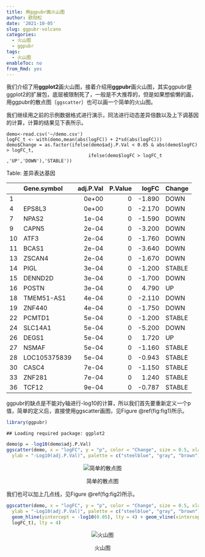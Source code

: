 ```yaml
---
title: 用ggpubr画火山图
author: 欧阳松
date: '2021-10-05'
slug: ggpubr-volcano
categories:
  - 火山图
  - ggpubr
tags:
  - 火山图
enableToc: no
from_Rmd: yes
---
```


我们介绍了用**ggplot2**画火山图，接着介绍用**ggpubr**画火山图，其实ggpubr是ggplot2的扩展包，底层被限制死了，一般是不大推荐的，但是如果想偷懒的画，用ggpubr的散点图（`ggscatter`）也可以画一个简单的火山图。

我们继续用之前的示例数据格式进行演示，同法进行动态差异倍数以及上下调基因的计算，计算的结果见下表所示。

    demo<-read.csv('~/demo.csv')
    logFC_t <- with(demo,mean(abs(logFC)) + 2*sd(abs(logFC))) 
    demo$Change = as.factor(ifelse(demo$adj.P.Val < 0.05 & abs(demo$logFC) > logFC_t,
                                  ifelse(demo$logFC > logFC_t ,'UP','DOWN'),'STABLE'))


Table: 差异表达基因

|   |Gene.symbol  | adj.P.Val| P.Value|  logFC|Change |
|:--|:------------|---------:|-------:|------:|:------|
|1  |             |     0e+00|       0| -1.890|DOWN   |
|4  |EPS8L3       |     0e+00|       0| -2.170|DOWN   |
|7  |NPAS2        |     1e-04|       0| -1.590|DOWN   |
|9  |CAPN5        |     2e-04|       0| -3.200|DOWN   |
|10 |ATF3         |     2e-04|       0| -1.760|DOWN   |
|11 |BCAS1        |     2e-04|       0| -3.640|DOWN   |
|13 |ZSCAN4       |     2e-04|       0| -1.670|DOWN   |
|14 |PIGL         |     3e-04|       0| -1.200|STABLE |
|15 |DENND2D      |     3e-04|       0| -1.700|DOWN   |
|16 |POSTN        |     3e-04|       0|  4.790|UP     |
|18 |TMEM51-AS1   |     4e-04|       0| -2.110|DOWN   |
|19 |ZNF440       |     4e-04|       0| -1.750|DOWN   |
|22 |PCMTD1       |     5e-04|       0| -1.200|STABLE |
|24 |SLC14A1      |     5e-04|       0| -5.200|DOWN   |
|26 |DEGS1        |     5e-04|       0|  1.720|UP     |
|27 |NSMAF        |     5e-04|       0| -1.160|STABLE |
|28 |LOC105375839 |     5e-04|       0| -0.943|STABLE |
|30 |CASC4        |     7e-04|       0| -1.150|STABLE |
|33 |ZNF281       |     7e-04|       0|  1.240|STABLE |
|36 |TCF12        |     9e-04|       0| -0.787|STABLE |

ggpubr的缺点是不能对y轴进行-log10的计算，所以我们首先要重新定义一个p值，简单的定义后，直接使用ggscatter画图，见Figure \@ref(fig:fig1)所示。


```r
library(ggpubr)
```

```
## Loading required package: ggplot2
```

```r
demo$p = -log10(demo$adj.P.Val)
ggscatter(demo, x = "logFC", y = "p", color = "Change", size = 0.5, xlab = "Log2(Fold change)",
  ylab = "-Log10(adj.P.Val)", palette = c("steelblue", "gray", "brown"), ggtheme = theme_bw())
```

<div class="figure" style="text-align: center">
<img src="/figures/course/2021-10-05-ggpubr-volcano/ggpubr-volcano/fig1-1.png" alt="简单的散点图"  />
<p class="caption">简单的散点图</p>
</div>

我们也可以加上几点线，见Figure \@ref(fig:fig2)所示。


```r
ggscatter(demo, x = "logFC", y = "p", color = "Change", size = 0.5, xlab = "Log2(Fold change)",
  ylab = "-Log10(adj.P.Val)", palette = c("steelblue", "gray", "brown"), ggtheme = theme_bw()) +
  geom_hline(yintercept = -log10(0.05), lty = 4) + geom_vline(xintercept = c(-logFC_t,
  logFC_t), lty = 4)
```

<div class="figure" style="text-align: center">
<img src="/figures/course/2021-10-05-ggpubr-volcano/ggpubr-volcano/fig2-1.png" alt="火山图"  />
<p class="caption">火山图</p>
</div>
